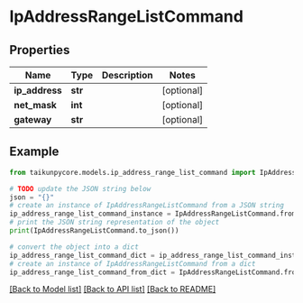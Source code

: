 # IpAddressRangeListCommand


## Properties

Name | Type | Description | Notes
------------ | ------------- | ------------- | -------------
**ip_address** | **str** |  | [optional] 
**net_mask** | **int** |  | [optional] 
**gateway** | **str** |  | [optional] 

## Example

```python
from taikunpycore.models.ip_address_range_list_command import IpAddressRangeListCommand

# TODO update the JSON string below
json = "{}"
# create an instance of IpAddressRangeListCommand from a JSON string
ip_address_range_list_command_instance = IpAddressRangeListCommand.from_json(json)
# print the JSON string representation of the object
print(IpAddressRangeListCommand.to_json())

# convert the object into a dict
ip_address_range_list_command_dict = ip_address_range_list_command_instance.to_dict()
# create an instance of IpAddressRangeListCommand from a dict
ip_address_range_list_command_from_dict = IpAddressRangeListCommand.from_dict(ip_address_range_list_command_dict)
```
[[Back to Model list]](../README.md#documentation-for-models) [[Back to API list]](../README.md#documentation-for-api-endpoints) [[Back to README]](../README.md)



